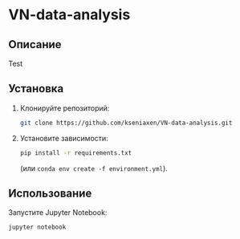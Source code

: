# VN-data-analysis

## Описание  
Test

## Установка  
1. Клонируйте репозиторий:  
   ```bash
   git clone https://github.com/kseniaxen/VN-data-analysis.git
   ```  
2. Установите зависимости:  
   ```bash
   pip install -r requirements.txt
   ```  
   (или `conda env create -f environment.yml`).  

## Использование  
Запустите Jupyter Notebook:  
```bash
jupyter notebook
```  
